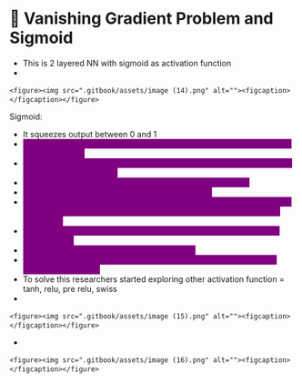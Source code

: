 # 🔴 Vanishing Gradient Problem and Sigmoid

* This is 2 layered NN with sigmoid as activation function
*

    <figure><img src=".gitbook/assets/image (14).png" alt=""><figcaption></figcaption></figure>

Sigmoid:

* It squeezes output between 0 and 1
* <mark style="color:purple;background-color:purple;">**If we want to update w1 then we will be using derivative and expand it using chain rule**</mark>
* <mark style="color:purple;background-color:purple;">**The output of sigmoid is between 0 and 1, and if we take its derivative then it will be 0 and 0.25**</mark>
* <mark style="color:purple;background-color:purple;">**Weights are also initialized smaller values between 0 and 1**</mark>
* <mark style="color:purple;background-color:purple;">**So a smaller value will be multiplied with weights**</mark>
* <mark style="color:purple;background-color:purple;">**So for w1, we will be multiplying so many smaller values, and it will be multiplied with small learning rate, so the change in w1 will be very very small**</mark>
* <mark style="color:purple;background-color:purple;">**If weights are not getting updated then we are not moving towards convergence**</mark>
* <mark style="color:purple;background-color:purple;">**This is known as vanishing gradient problem**</mark>
* <mark style="color:purple;background-color:purple;">**In a Deep NN, where we will be having more layers then we will be having this problem**</mark>
* To solve this researchers started exploring other activation function = tanh, relu, pre relu, swiss
*

    <figure><img src=".gitbook/assets/image (15).png" alt=""><figcaption></figcaption></figure>
*

    <figure><img src=".gitbook/assets/image (16).png" alt=""><figcaption></figcaption></figure>
